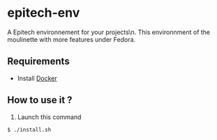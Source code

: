 # epitech-env
A Epitech environnement for your projects\n.
This environnment of the moulinette with more features under Fedora.

## Requirements
* Install <a href="https://www.docker.com">Docker </a>
## How to use it ?
1. Launch this command
```
$ ./install.sh
```
